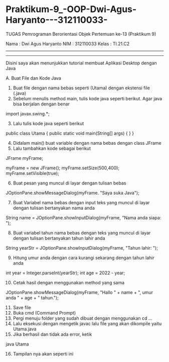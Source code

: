 # Praktikum-9_-OOP-Dwi-Agus-Haryanto---312110033-


TUGAS Pemrograman Berorientasi Objek Pertemuan ke-13 (Praktikum 9)

Nama : Dwi Agus Haryanto
NIM : 312110033
Kelas : TI.21.C2


---------------------------------------------------------------------------------------------
---------------------------------------------------------------------------------------------

Disini saya akan menunjukkan tutorial membuat Aplikasi Desktop dengan Java

A. Buat File dan Kode Java
1. Buat file dengan nama bebas seperti (Utama) dengan ekstensi file (.java)
2. Sebelum menulis method main, tulis kode java seperti berikut. Agar java bisa berjalan dengan benar

import javax.swing.*;

3. Lalu tulis kode java seperti berikut

public class Utama {
    public static void main(String[] args) {
    }
}


4. Didalam main() buat variable dengan nama bebas dengan class JFrame
5. Lalu tambahkan kode sebagai berikut

JFrame myFrame;

myFrame = new JFrame();
myFrame.setSize(500,400);
myFrame.setVisible(true);

6. Buat pesan yang muncul di layar dengan tulisan bebas

JOptionPane.showMessageDialog(myFrame. "Saya suka Java");

7. Buat Variabel nama bebas dengan input teks yang muncul di layar dengan tulisan bertanyakan nama anda

String name = JOptionPane.showInputDialog(myFrame, "Nama anda siapa: ");

8. Buat variabel tahun nama bebas dengan teks yang muncul di layar dengan tulisan bertanyakan tahun lahir anda

String yearStr = JOptionPane.showInputDialog(myFrame, "Tahun lahir: ");

9. Hitung umur anda dengan cara kurangi sekarang dengan tahun lahir anda

int year = Integer.parseInt(yearStr);
int age = 2022 - year;

10. Cetak hasil dengan menggunakan method yang sama

JOptionPane.showMessageDialog(myFrame, "Hallo " + name + ", umur anda " + age + " tahun.");

11. Save file
12. Buka cmd (Command Prompt)
13. Pergi menuju folder yang sudah dibuat dengan menggunakan cd ...
14. Lalu eksekusi dengan mengetik javac lalu file yang akan dikompile yaitu Utama.java
15. Jika berhasil dan tidak ada error, ketik

java Utama

16. Tampilan nya akan seperti ini

